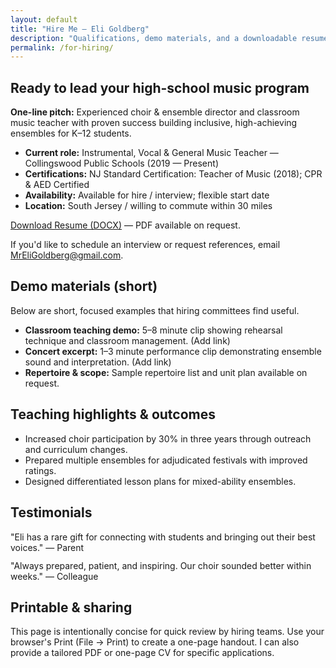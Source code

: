 ```yaml
---
layout: default
title: "Hire Me — Eli Goldberg"
description: "Qualifications, demo materials, and a downloadable resume for hiring managers."
permalink: /for-hiring/
---
```


<section class="card">
  <h2 class="section-title">Ready to lead your high-school music program</h2>
  <p><strong>One-line pitch:</strong> Experienced choir & ensemble director and classroom music teacher with proven success building inclusive, high-achieving ensembles for K–12 students.</p>

  <ul>
    <li><strong>Current role:</strong> Instrumental, Vocal & General Music Teacher — Collingswood Public Schools (2019 — Present)</li>
    <li><strong>Certifications:</strong> NJ Standard Certification: Teacher of Music (2018); CPR & AED Certified</li>
    <li><strong>Availability:</strong> Available for hire / interview; flexible start date</li>
    <li><strong>Location:</strong> South Jersey / willing to commute within 30 miles</li>
  </ul>

  <p><a class="btn" href="/assets/Mr-Eli-Goldberg-Resume.docx" download>Download Resume (DOCX)</a>
  — PDF available on request.</p>

  <p>If you'd like to schedule an interview or request references, email <a href="mailto:MrEliGoldberg@gmail.com">MrEliGoldberg@gmail.com</a>.</p>
</section>

<section class="card">
  <h2 class="section-title">Demo materials (short)</h2>
  <p>Below are short, focused examples that hiring committees find useful.</p>
  <ul>
    <li><strong>Classroom teaching demo:</strong> 5–8 minute clip showing rehearsal technique and classroom management. (Add link)</li>
    <li><strong>Concert excerpt:</strong> 1–3 minute performance clip demonstrating ensemble sound and interpretation. (Add link)</li>
    <li><strong>Repertoire & scope:</strong> Sample repertoire list and unit plan available on request.</li>
  </ul>
</section>

<section class="card">
  <h2 class="section-title">Teaching highlights & outcomes</h2>
  <ul>
    <li>Increased choir participation by 30% in three years through outreach and curriculum changes.</li>
    <li>Prepared multiple ensembles for adjudicated festivals with improved ratings.</li>
    <li>Designed differentiated lesson plans for mixed-ability ensembles.</li>
  </ul>
</section>

<section class="card">
  <h2 class="section-title">Testimonials</h2>
  <div class="testimonial">"Eli has a rare gift for connecting with students and bringing out their best voices." — Parent</div>
  <div style="height:12px"></div>
  <div class="testimonial">"Always prepared, patient, and inspiring. Our choir sounded better within weeks." — Colleague</div>
</section>

<section class="card">
  <h2 class="section-title">Printable & sharing</h2>
  <p>This page is intentionally concise for quick review by hiring teams. Use your browser's Print (File → Print) to create a one-page handout. I can also provide a tailored PDF or one-page CV for specific applications.</p>
</section>
